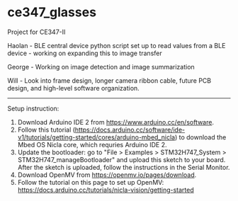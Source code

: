 # ce347_glasses
Project for CE347-II


Haolan - BLE central device python script set up to read values from a BLE device - working on expanding this to image transfer

George - Working on image detection and image summarization  

Will -  Look into frame design, longer camera ribbon cable, future PCB design, and high-level software organization. 

---------------------------------------------------------------------------------------------------------------------  

Setup instruction:  
1) Download Arduino IDE 2 from https://www.arduino.cc/en/software. 
2) Follow this tutorial (https://docs.arduino.cc/software/ide-v1/tutorials/getting-started/cores/arduino-mbed_nicla) to download the Mbed OS Nicla core, which requries Arduino IDE 2.  
3) Update the bootloader: go to "File > Examples > STM32H747_System > STM32H747_manageBootloader" and upload this sketch to your board. After the sketch is uploaded, follow the instructions in the Serial Monitor.  
4) Download OpenMV from https://openmv.io/pages/download.  
5) Follow the tutorial on this page to set up OpenMV: https://docs.arduino.cc/tutorials/nicla-vision/getting-started
